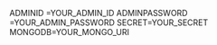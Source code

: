 ADMINID =YOUR_ADMIN_ID
ADMINPASSWORD =YOUR_ADMIN_PASSWORD
SECRET=YOUR_SECRET
MONGODB=YOUR_MONGO_URI

